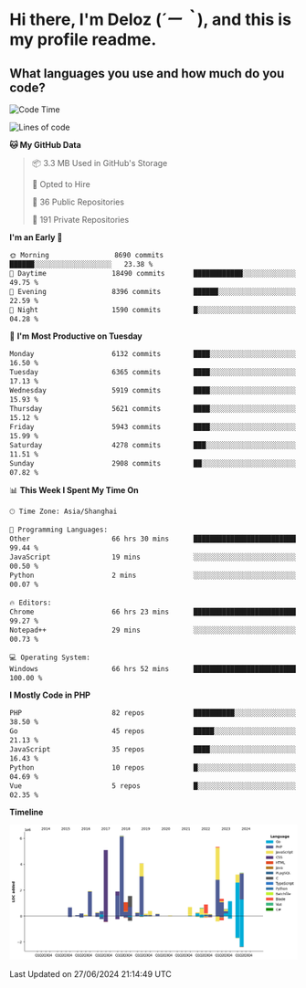 # **Hi there, I'm Deloz (*´ー｀*), and this is my profile readme.**

## **What languages you use and how much do you code?**

<!--START_SECTION:waka-->
![Code Time](http://img.shields.io/badge/Code%20Time-4%2C309%20hrs%2055%20mins-blue)

![Lines of code](https://img.shields.io/badge/From%20Hello%20World%20I%27ve%20Written-41.9%20million%20lines%20of%20code-blue)

**🐱 My GitHub Data** 

> 📦 3.3 MB Used in GitHub's Storage 
 > 
> 💼 Opted to Hire
 > 
> 📜 36 Public Repositories 
 > 
> 🔑 191 Private Repositories 
 > 
**I'm an Early 🐤** 

```text
🌞 Morning                8690 commits        ██████░░░░░░░░░░░░░░░░░░░   23.38 % 
🌆 Daytime                18490 commits       ████████████░░░░░░░░░░░░░   49.75 % 
🌃 Evening                8396 commits        ██████░░░░░░░░░░░░░░░░░░░   22.59 % 
🌙 Night                  1590 commits        █░░░░░░░░░░░░░░░░░░░░░░░░   04.28 % 
```
📅 **I'm Most Productive on Tuesday** 

```text
Monday                   6132 commits        ████░░░░░░░░░░░░░░░░░░░░░   16.50 % 
Tuesday                  6365 commits        ████░░░░░░░░░░░░░░░░░░░░░   17.13 % 
Wednesday                5919 commits        ████░░░░░░░░░░░░░░░░░░░░░   15.93 % 
Thursday                 5621 commits        ████░░░░░░░░░░░░░░░░░░░░░   15.12 % 
Friday                   5943 commits        ████░░░░░░░░░░░░░░░░░░░░░   15.99 % 
Saturday                 4278 commits        ███░░░░░░░░░░░░░░░░░░░░░░   11.51 % 
Sunday                   2908 commits        ██░░░░░░░░░░░░░░░░░░░░░░░   07.82 % 
```


📊 **This Week I Spent My Time On** 

```text
🕑︎ Time Zone: Asia/Shanghai

💬 Programming Languages: 
Other                    66 hrs 30 mins      █████████████████████████   99.44 % 
JavaScript               19 mins             ░░░░░░░░░░░░░░░░░░░░░░░░░   00.50 % 
Python                   2 mins              ░░░░░░░░░░░░░░░░░░░░░░░░░   00.07 % 

🔥 Editors: 
Chrome                   66 hrs 23 mins      █████████████████████████   99.27 % 
Notepad++                29 mins             ░░░░░░░░░░░░░░░░░░░░░░░░░   00.73 % 

💻 Operating System: 
Windows                  66 hrs 52 mins      █████████████████████████   100.00 % 
```

**I Mostly Code in PHP** 

```text
PHP                      82 repos            ██████████░░░░░░░░░░░░░░░   38.50 % 
Go                       45 repos            █████░░░░░░░░░░░░░░░░░░░░   21.13 % 
JavaScript               35 repos            ████░░░░░░░░░░░░░░░░░░░░░   16.43 % 
Python                   10 repos            █░░░░░░░░░░░░░░░░░░░░░░░░   04.69 % 
Vue                      5 repos             █░░░░░░░░░░░░░░░░░░░░░░░░   02.35 % 
```



**Timeline**

![Lines of Code chart](https://raw.githubusercontent.com/deloz/deloz/main/assets/bar_graph.png)


 Last Updated on 27/06/2024 21:14:49 UTC
<!--END_SECTION:waka-->

